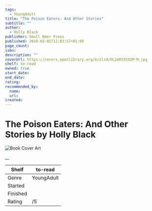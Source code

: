 ```yaml
---
tags:
  - YoungAdult
title: "The Poison Eaters: And Other Stories"
subtitle: ""
author:
  - Holly Black
publisher: Small Beer Press
published: 2010-02-01T12:03:57+01:00
page_count:
isbn:
description: ""
coverUrl: https://covers.openlibrary.org/b/olid/OL24033592M-M.jpg
shelf: to-read
owned: true
start_date:
end_date:
rating:
recommended_by:
  name:
  url:
created:
---
```


# The Poison Eaters: And Other Stories by Holly Black

![Book Cover Art](https://covers.openlibrary.org/b/olid/OL24033592M-M.jpg)

__

| Shelf | to-read |
| --- | --- |
| Genre | YoungAdult |
| Started |  |
| Finished |  |
| Rating | /5 |

